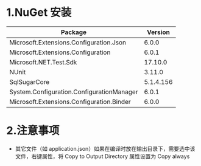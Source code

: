 # 1.NuGet 安装

| Package                                    | Version   |
|--------------------------------------------| --------- |
| Microsoft.Extensions.Configuration.Json    | 6.0.0     |
| Microsoft.Extensions.Configuration         | 6.0.1     |
| Microsoft.NET.Test.Sdk                     | 17.10.0   |
| NUnit                                      | 3.11.0    |
| SqlSugarCore                               | 5.1.4.156 |
| System.Configuration.ConfigurationManager  | 6.0.1     |
| Microsoft.Extensions.Configuration.Binder  | 6.0.0     |

# 2.注意事项
- 其它文件（如 application.json）如果在编译时放在输出目录下，需要选中该文件，右键属性，将 Copy to Output Directory 属性设置为 Copy always